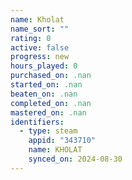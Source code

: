 ```yaml
---
name: Kholat
name_sort: ""
rating: 0
active: false
progress: new
hours_played: 0
purchased_on: .nan
started_on: .nan
beaten_on: .nan
completed_on: .nan
mastered_on: .nan
identifiers:
  - type: steam
    appid: "343710"
    name: KHOLAT
    synced_on: 2024-08-30
---
```

